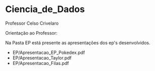 # Ciencia_de_Dados
Professor Celso Crivelaro

Orientação ao Professor:

Na Pasta EP está presente as apresentações dos ep's desenvolvidos. 
- EP/Apresentacao_EP_Pokedex.pdf
- EP/Apresentacao_Taylor.pdf
- EP/Apresentacao_Filas.pdf